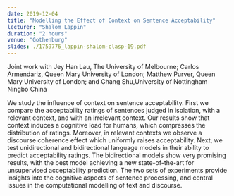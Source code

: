 ```yaml
---
date: 2019-12-04
title: "Modelling the Effect of Context on Sentence Acceptability"
lecturer: "Shalom Lappin"
duration: "2 hours"
venue: "Gothenburg"
slides: ./1759776_lappin-shalom-clasp-19.pdf
---
```


Joint work with Jey Han Lau, The University of Melbourne; Carlos Armendariz, Queen Mary University of London; Matthew Purver, Queen Mary University of London; and Chang Shu,University of Nottingham Ningbo China

We study the influence of context on sentence acceptability. First we compare the acceptability ratings of sentences judged in isolation, with a relevant context, and with an irrelevant context. Our results show that context induces a cognitive load for humans, which compresses the distribution of ratings. Moreover, in relevant contexts we observe a discourse coherence effect which uniformly raises acceptability. Next, we test unidirectional and bidirectional language models in their ability to predict acceptability ratings. The bidirectional models show very promising results, with the best model achieving a new state-of-the-art for unsupervised acceptability prediction. The two sets of experiments provide insights into the cognitive aspects of sentence processing, and central issues in the computational modelling of text and discourse.


